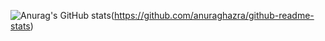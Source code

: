 ![Anurag's GitHub stats](https://github-readme-stats.vercel.app/api?username=anuraghazra&show_icons=true&theme=transparent)(https://github.com/anuraghazra/github-readme-stats)
